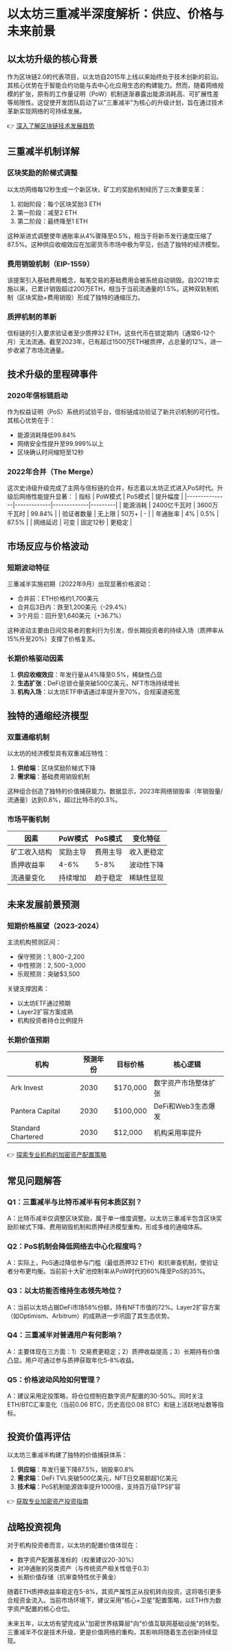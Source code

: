 # 以太坊三重减半深度解析：供应、价格与未来前景

## 以太坊升级的核心背景

作为区块链2.0的代表项目，以太坊自2015年上线以来始终处于技术创新的前沿。其核心优势在于智能合约功能与去中心化应用生态的构建能力。然而，随着网络规模的扩张，原有的工作量证明（PoW）机制逐渐暴露出能源消耗高、可扩展性差等局限性。这促使开发团队启动了以"三重减半"为核心的升级计划，旨在通过技术革新实现网络的可持续发展。

👉 [深入了解区块链技术发展趋势](https://bit.ly/okx_welcome)

## 三重减半机制详解

### 区块奖励的阶梯式调整
以太坊网络每12秒生成一个新区块，矿工的奖励机制经历了三次重要变革：
1. 初始阶段：每个区块奖励3 ETH
2. 第一阶段：减至2 ETH
3. 第二阶段：最终降至1 ETH

这种渐进式调整使年通胀率从4%骤降至0.5%，相当于将新币发行速度压缩了87.5%。这种供应收缩效应在加密货币市场中极为罕见，创造了独特的经济模型。

### 费用销毁机制（EIP-1559）
该提案引入基础费用概念，每笔交易的基础费用会被系统自动销毁。自2021年实施以来，已累计销毁超过200万ETH，相当于当前流通量的1.5%。这种双轨制机制（区块奖励+费用销毁）形成了独特的通缩压力。

### 质押机制的革新
信标链的引入要求验证者至少质押32 ETH，这些代币在锁定期内（通常6-12个月）无法流通。截至2023年，已有超过1500万ETH被质押，占总量的12%，进一步收紧了市场流通量。

## 技术升级的里程碑事件

### 2020年信标链启动
作为权益证明（PoS）系统的试验平台，信标链成功验证了新共识机制的可行性。其核心优势在于：
- 能源消耗降低99.84%
- 网络安全性提升至99.999%以上
- 区块确认时间缩短至12秒

### 2022年合并（The Merge）
这次史诗级升级完成了主网与信标链的合并，标志着以太坊正式进入PoS时代。升级后网络性能提升显著：
| 指标          | PoW模式       | PoS模式       | 提升幅度 |
|---------------|-------------|-------------|---------|
| 能源消耗      | 2400亿千瓦时 | 3600万千瓦时 | 99.84%  |
| 验证者数量    | 无上限      | 50万+       | -       |
| 年通胀率      | 4%          | 0.5%        | 87.5%   |
| 网络延迟      | 可变        | 固定12秒    | 更稳定   |

## 市场反应与价格波动

### 短期波动特征
三重减半实施初期（2022年9月）出现显著价格波动：
- 合并前：ETH价格约1,700美元
- 合并后3日内：跌至1,200美元（-29.4%）
- 3个月后：回升至1,640美元（+36.7%）

这种波动主要由日间交易者的套利行为引发，但长期投资者的持续入场（质押率从15%升至20%）支撑了价格复苏。

### 长期价格驱动因素
1. **供应收缩效应**：年发行量从4%降至0.5%，稀缺性凸显
2. **生态扩张**：DeFi总锁仓量突破500亿美元，NFT市场持续增长
3. **机构入场**：以太坊ETF申请通过率提升至70%，合规渠道拓宽

## 独特的通缩经济模型

### 双重通缩机制
以太坊的经济模型具有双重减压特性：
1. **供给端**：区块奖励阶梯式下降
2. **需求端**：基础费用销毁机制

这种组合创造了独特的价值捕获能力。数据显示，2023年网络销毁率（年销毁量/流通量）达到0.8%，超过比特币的0.3%。

### 市场平衡机制
| 因素          | PoW模式       | PoS模式       | 变化特征 |
|---------------|-------------|-------------|---------|
| 矿工收入结构  | 奖励主导    | 费用主导    | 收入更稳定 |
| 质押收益率    | 4-6%        | 5-8%        | 波动性下降 |
| 流通量变化    | 持续增加    | 趋于稳定    | 稀缺性显现 |

## 未来发展前景预测

### 短期价格展望（2023-2024）
主流机构预测区间：
- 保守预测：$1,800-$2,200
- 中性预测：$2,500-$3,000
- 乐观预测：突破$3,500

关键支撑因素：
- 以太坊ETF通过预期
- Layer2扩容方案成熟
- 机构投资者持仓比例提升

### 长期价值预期
| 机构         | 预测年份 | 目标价格 | 核心逻辑                 |
|--------------|---------|----------|--------------------------|
| Ark Invest   | 2030    | $170,000 | 数字资产市场整体扩张     |
| Pantera Capital | 2030    | $100,000 | DeFi和Web3生态爆发       |
| Standard Chartered | 2030    | $12,000 | 机构采用率提升           |

👉 [探索专业机构的加密资产配置策略](https://bit.ly/okx_welcome)

## 常见问题解答

### Q1：三重减半与比特币减半有何本质区别？
A：比特币减半仅调整区块奖励，属于单一维度调整。以太坊三重减半包含区块奖励阶梯式下降、费用销毁机制和质押经济模型重构，形成多维的通缩体系。

### Q2：PoS机制会降低网络去中心化程度吗？
A：实际上，PoS通过降低参与门槛（最低质押32 ETH）和抗审查机制，使验证者分布更均衡。当前前十大矿池控制率从PoW时代的60%降至PoS的35%。

### Q3：以太坊能否维持生态领先地位？
A：当前以太坊占据DeFi市场58%份额，持有NFT市值的72%。Layer2扩容方案（如Optimism、Arbitrum）的成熟进一步巩固了其生态优势。

### Q4：三重减半对普通用户有何影响？
A：主要体现在三方面：1）交易费更稳定；2）质押收益提高；3）长期持有价值凸显。用户可通过参与质押获取年化5-8%收益。

### Q5：价格波动风险如何管理？
A：建议采用定投策略，将仓位控制在数字资产配置的30-50%。同时关注ETH/BTC汇率变化（当前0.06 BTC，历史高位0.08 BTC）和链上活跃地址数等指标。

## 投资价值再评估

以太坊三重减半构建了独特的价值捕获体系：
1. **供应端**：年发行量下降87.5%，销毁率0.8%
2. **需求端**：DeFi TVL突破500亿美元，NFT日交易额超1亿美元
3. **技术端**：PoS机制能源效率提升1000倍，支持百万级TPS扩容

👉 [获取专业加密资产投资指南](https://bit.ly/okx_welcome)

## 战略投资视角

对于机构投资者而言，以太坊的配置价值体现在：
- 数字资产配置基准标的（权重建议20-30%）
- 对冲通胀的另类资产（与传统资产相关性低于0.3）
- 长期价值存储（抗审查特性优于黄金）

随着ETH质押收益率稳定在5-8%，其资产属性正从投机转向投资，这将吸引更多合规资金流入。当前市场环境下，建议采用"核心+卫星"配置策略，以ETH作为数字资产配置的核心仓位。

未来五年，以太坊有望完成从"加密世界结算层"向"价值互联网基础设施"的转型。三重减半不仅是技术升级，更是价值网络的重构，其影响将随着生态创新持续显现。